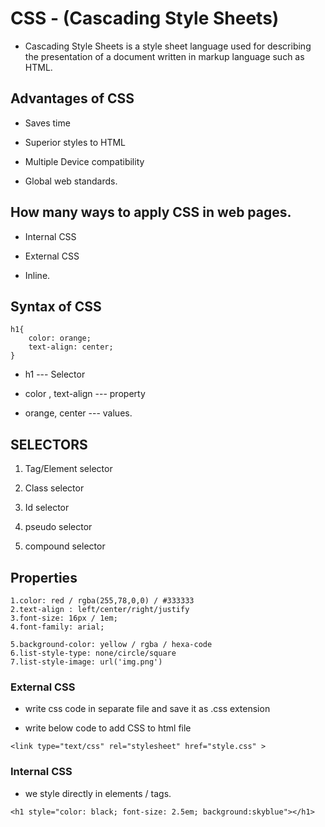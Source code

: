 # CSS - (Cascading Style Sheets)

* Cascading Style Sheets is a style sheet language used for describing the presentation of a document written in markup language such as HTML.

## Advantages of CSS

* Saves time

* Superior styles to HTML

* Multiple Device compatibility

* Global web standards.

## How many ways to apply CSS in web pages.

* Internal CSS

* External CSS

* Inline.

## Syntax of CSS

```Anatomy of a CSS Rule
h1{
    color: orange;
    text-align: center;
}
```

* h1 --- Selector

* color , text-align --- property

* orange, center --- values.

## SELECTORS

1. Tag/Element selector

2. Class selector

3. Id selector

4. pseudo selector

5. compound selector

## Properties

```properties
1.color: red / rgba(255,78,0,0) / #333333
2.text-align : left/center/right/justify
3.font-size: 16px / 1em;
4.font-family: arial;

5.background-color: yellow / rgba / hexa-code
6.list-style-type: none/circle/square
7.list-style-image: url('img.png')
```

### External CSS

* write css code in separate file and save it as .css extension

* write below code to add CSS to html file

```<link type="text/css" rel="stylesheet" href="style.css" >```

### Internal CSS

* we style directly in elements / tags.

```<h1 style="color: black; font-size: 2.5em; background:skyblue"></h1>```
